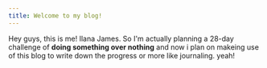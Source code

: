 ```yaml
---
title: Welcome to my blog!
---
```

Hey guys, this is me! Ilana James.
So I'm actually planning a 28-day challenge of **doing something over nothing** 
and now i plan on makeing use of this blog to write down the progress or more like journaling. yeah!
